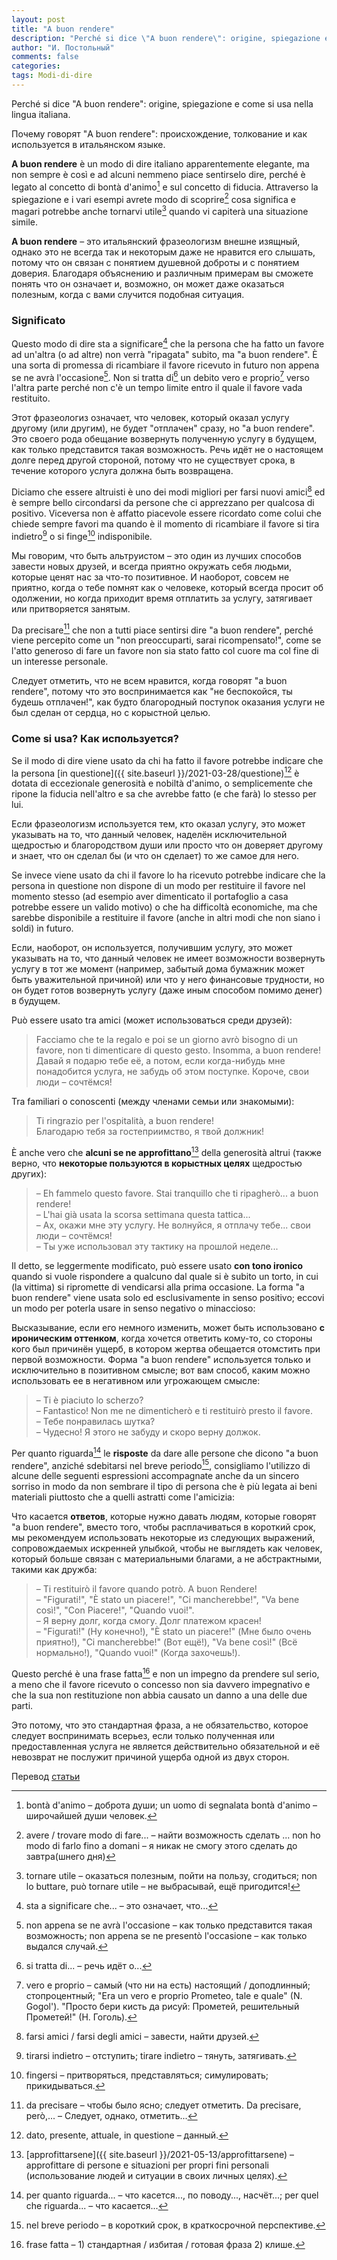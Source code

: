 ```yaml
---
layout: post
title: "A buon rendere"
description: "Perché si dice \"A buon rendere\": origine, spiegazione e come si usa nella lingua italiana. Почему говорят \"A buon rendere\": происхождение, толкование и как используется в итальянском языке."
author: "И. Постольный"
comments: false
categories: 
tags: Modi-di-dire
---
```


Perché si dice "A buon rendere": origine, spiegazione e come si usa nella lingua italiana. 

Почему говорят "A buon rendere": происхождение, толкование и как используется в итальянском языке.

**A buon rendere** è un modo di dire italiano apparentemente elegante, ma non sempre è così e ad alcuni nemmeno piace sentirselo dire, perché è legato al concetto di bontà d'animo[^1] e sul concetto di fiducia. Attraverso la spiegazione e i vari esempi avrete modo di scoprire[^2] cosa significa e magari potrebbe anche tornarvi utile[^3] quando vi capiterà una situazione simile.

**A buon rendere** – это итальянский фразеологизм внешне изящный, однако это не всегда так и некоторым даже не нравится его слышать, потому что он связан с понятием душевной доброты и с понятием доверия. Благодаря объяснению и различным примерам вы сможете понять что он означает и, возможно, он может даже оказаться полезным, когда с вами случится подобная ситуация.

### Significato

Questo modo di dire sta a significare[^4] che la persona che ha fatto un favore ad un'altra (o ad altre) non verrà "ripagata" subito, ma "a buon rendere". È una sorta di promessa di ricambiare il favore ricevuto in futuro non appena se ne avrà l'occasione[^5]. Non si tratta di[^6] un debito vero e proprio[^7] verso l'altra parte perché non c'è un tempo limite entro il quale il favore vada restituito.

Этот фразеологиз означает, что человек, который оказал услугу другому (или другим), не будет "отплачен" сразу, но "a buon rendere". Это своего рода обещание возвернуть полученную услугу в будущем, как только представится такая возможность. Речь идёт не о настоящем долге перед другой стороной, потому что не существует срока, в течение которого услуга должна быть возвращена.

Diciamo che essere altruisti è uno dei modi migliori per farsi nuovi amici[^8] ed è sempre bello circondarsi da persone che ci apprezzano per qualcosa di positivo. Viceversa non è affatto piacevole essere ricordato come colui che chiede sempre favori ma quando è il momento di ricambiare il favore si tira indietro[^9] o si finge[^10] indisponibile.

Мы говорим, что быть альтруистом – это один из лучших способов завести новых друзей, и всегда приятно окружать себя людьми, которые ценят нас за что-то позитивное. И наоборот, совсем не приятно, когда о тебе помнят как о человеке, который всегда просит об одолжении, но когда приходит время отплатить за услугу, затягивает или притворяется занятым.

Da precisare[^11] che non a tutti piace sentirsi dire "a buon rendere", perché viene percepito come un "non preoccuparti, sarai ricompensato!", come se l'atto generoso di fare un favore non sia stato fatto col cuore ma col fine di un interesse personale.

Следует отметить, что не всем нравится, когда говорят "a buon rendere", потому что это воспринимается как "не беспокойся, ты будешь отплачен!", как будто благородный поступок оказания услуги не был сделан от сердца, но с корыстной целью.

### Come si usa? Как используется?

Se il modo di dire viene usato da chi ha fatto il favore potrebbe indicare che la persona [in questione]({{ site.baseurl }}/2021-03-28/questione)[^12] è dotata di eccezionale generosità e nobiltà d'animo, o semplicemente che ripone la fiducia nell'altro e sa che avrebbe fatto (e che farà) lo stesso per lui.

Если фразеологизм используется тем, кто оказал услугу, это может указывать на то, что данный человек, наделён исключительной щедростью и благородством души или просто что он доверяет другому и знает, что он сделал бы (и что он сделает) то же самое для него.

Se invece viene usato da chi il favore lo ha ricevuto potrebbe indicare che la persona in questione non dispone di un modo per restituire il favore nel momento stesso (ad esempio aver dimenticato il portafoglio a casa potrebbe essere un valido motivo) o che ha difficoltà economiche, ma che sarebbe disponibile a restituire il favore (anche in altri modi che non siano i soldi) in futuro.

Если, наоборот, он используется, получившим услугу, это может указывать на то, что данный человек не имеет возможности возвернуть услугу в тот же момент (например, забытый дома бумажник может быть уважительной причиной) или что у него финансовые трудности, но он будет готов возвернуть услугу (даже иным способом помимо денег) в будущем.

Può essere usato tra amici (может использоваться среди друзей):

> Facciamo che te la regalo e poi se un giorno avrò bisogno di un favore, non ti dimenticare di questo gesto. Insomma, a buon rendere!  
> Давай я подарю тебе её, а потом, если когда-нибудь мне понадобится услуга, не забудь об этом поступке. Короче, свои люди – сочтёмся!

Tra familiari o conoscenti (между членами семьи или знакомыми):

> Ti ringrazio per l'ospitalità, a buon rendere!  
> Благодарю тебя за гостеприимство, я твой должник!

È anche vero che **alcuni se ne approfittano**[^13] della generosità altrui (также верно, что **некоторые пользуются в корыстных целях** щедростью других):

> – Eh fammelo questo favore. Stai tranquillo che ti ripagherò... a buon rendere!  
> – L'hai già usata la scorsa settimana questa tattica...  
> – Ах, окажи мне эту услугу. Не волнуйся, я отплачу тебе... свои люди – сочтёмся!  
> – Ты уже использовал эту тактику на прошлой неделе...

Il detto, se leggermente modificato, può essere usato **con tono ironico** quando si vuole rispondere a qualcuno dal quale si è subito un torto, in cui (la vittima) si ripromette di vendicarsi alla prima occasione. La forma "a buon rendere" viene usata solo ed esclusivamente in senso positivo; eccovi un modo per poterla usare in senso negativo o minaccioso:

Высказывание, если его немного изменить, может быть использовано **с ироническим оттенком**, когда хочется ответить кому-то, со стороны кого был причинён ущерб, в котором жертва обещается отомстить при первой возможности. Форма "a buon rendere" используется только и исключительно в позитивном смысле; вот вам способ, каким можно использовать ее в негативном или угрожающем смысле:

> – Ti è piaciuto lo scherzo?  
> – Fantastico! Non me ne dimenticherò e ti restituirò presto il favore.  
> – Тебе понравилась шутка?  
> – Чудесно! Я этого не забуду и скоро верну должок.

Per quanto riguarda[^14] le **risposte** da dare alle persone che dicono "a buon rendere", anziché sdebitarsi nel breve periodo[^15], consigliamo l'utilizzo di alcune delle seguenti espressioni accompagnate anche da un sincero sorriso in modo da non sembrare il tipo di persona che è più legata ai beni materiali piuttosto che a quelli astratti come l'amicizia:

Что касается **ответов**, которые нужно давать людям, которые говорят "a buon rendere", вместо того, чтобы расплачиваться в короткий срок, мы рекомендуем использовать некоторые из следующих выражений, сопровождаемых искренней улыбкой, чтобы не выглядеть как человек, который больше связан с материальными благами, а не абстрактными, такими как дружба:

> – Ti restituirò il favore quando potrò. A buon Rendere!  
> – "Figurati!", "È stato un piacere!", "Ci mancherebbe!", "Va bene così!", "Con Piacere!", "Quando vuoi!".  
> – Я верну долг, когда смогу. Долг платежом красен!  
> – "Figurati!" (Ну конечно!), "È stato un piacere!" (Мне было очень приятно!), "Ci mancherebbe!" (Вот ещё!), "Va bene così!" (Всё нормально!), "Quando vuoi!" (Когда захочешь!).

Questo perché è una frase fatta[^16] e non un impegno da prendere sul serio, a meno che il favore ricevuto o concesso non sia davvero impegnativo e che la sua non restituzione non abbia causato un danno a una delle due parti.

Это потому, что это стандартная фраза, а не обязательство, которое следует воспринимать всерьез, если только полученная или предоставленная услуга не является действительно обязательной и её невозврат не послужит причиной ущерба одной из двух сторон.

Перевод [статьи](https://www.scuolissima.com/2019/06/a-buon-rendere-significato.html)

[^1]: bontà d'animo – доброта души; un uomo di segnalata bontà d'animo – широчайшей души человек.

[^2]: avere / trovare modo di fare... – найти возможность сделать ... non ho modo di farlo fino a domani – я никак не смогу этого сделать до завтра(шнего дня)

[^3]: tornare utile – оказаться полезным, пойти на пользу, сгодиться; non lo buttare, può tornare utile – не выбрасывай, ещё пригодится!

[^4]: sta a significare che... – это означает, что...

[^5]: non appena se ne avrà l'occasione – как только представится такая возможность; non appena se ne presentò l'occasione – как только выдался случай.

[^6]: si tratta di... – речь идёт о...

[^7]: vero e proprio – самый (что ни на есть) настоящий / доподлинный; стопроцентный; "Era un vero e proprio Prometeo, tale e quale" (N. Gogol'). "Просто бери кисть да рисуй: Прометей, решительный Прометей!" (Н. Гоголь).

[^8]: farsi amici / farsi degli amici – завести, найти друзей.

[^9]: tirarsi indietro – отступить; tirare indietro – тянуть, затягивать.

[^10]: fingersi – притворяться, представляться; симулировать; прикидываться.

[^11]: da precisare – чтобы было ясно; следует отметить. Da precisare, però,... – Следует, однако, отметить...

[^12]: dato, presente, attuale, in questione – данный.

[^13]: [approfittarsene]({{ site.baseurl }}/2021-05-13/approfittarsene) – approfittare di persone e situazioni per propri fini personali (использование людей и ситуации в своих личных целях).

[^14]: per quanto riguarda... – что касется..., по поводу..., насчёт...; per quel che riguarda... – что касается...

[^15]: nel breve periodo – в короткий срок, в краткосрочной перспективе.

[^16]: frase fatta – 1) стандартная / избитая / готовая фраза 2) клише.